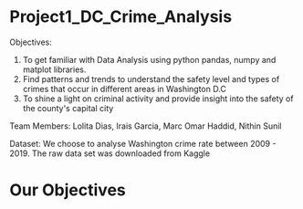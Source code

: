 # Project1_DC_Crime_Analysis

Objectives:

1. To get familiar with Data Analysis using python pandas, numpy and matplot libraries.
2. Find patterns and trends to understand the safety level and types of crimes that occur in different areas in Washington D.C
3. To shine a light on criminal activity and provide insight into the safety of the county's capital city

Team Members:
Lolita Dias, Irais Garcia, Marc Omar Haddid, Nithin Sunil

Dataset:
We choose to analyse Washington crime rate between 2009 - 2019.
The raw data set was downloaded from Kaggle

# Our Objectives




